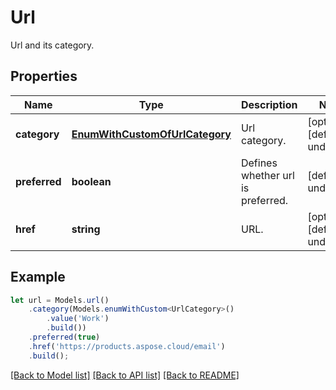 # Url

Url and its category.             

## Properties
Name | Type | Description | Notes
---- | ---- | ----------- | -----
**category** | [**EnumWithCustomOfUrlCategory**](EnumWithCustomOfUrlCategory.md) | Url category.              | [optional] [default to undefined]
**preferred** | **boolean** | Defines whether url is preferred.              | [default to undefined]
**href** | **string** | URL.              | [optional] [default to undefined]


## Example
```typescript
let url = Models.url()
    .category(Models.enumWithCustom<UrlCategory>()
        .value('Work')
        .build())
    .preferred(true)
    .href('https://products.aspose.cloud/email')
    .build();
```


[[Back to Model list]](README.md#documentation-for-models) [[Back to API list]](README.md#documentation-for-api-endpoints) [[Back to README]](README.md)
